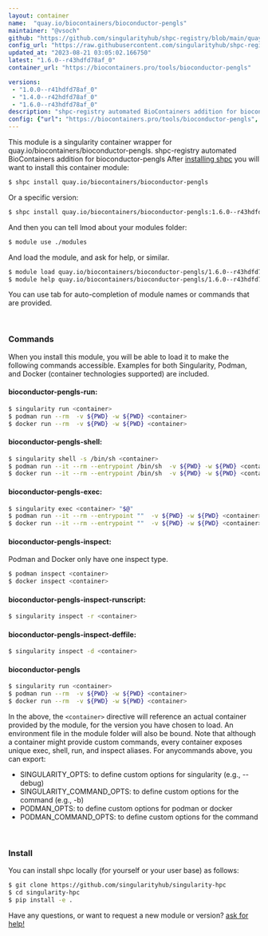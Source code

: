 ```yaml
---
layout: container
name:  "quay.io/biocontainers/bioconductor-pengls"
maintainer: "@vsoch"
github: "https://github.com/singularityhub/shpc-registry/blob/main/quay.io/biocontainers/bioconductor-pengls/container.yaml"
config_url: "https://raw.githubusercontent.com/singularityhub/shpc-registry/main/quay.io/biocontainers/bioconductor-pengls/container.yaml"
updated_at: "2023-08-21 03:05:02.166750"
latest: "1.6.0--r43hdfd78af_0"
container_url: "https://biocontainers.pro/tools/bioconductor-pengls"

versions:
 - "1.0.0--r41hdfd78af_0"
 - "1.4.0--r42hdfd78af_0"
 - "1.6.0--r43hdfd78af_0"
description: "shpc-registry automated BioContainers addition for bioconductor-pengls"
config: {"url": "https://biocontainers.pro/tools/bioconductor-pengls", "maintainer": "@vsoch", "description": "shpc-registry automated BioContainers addition for bioconductor-pengls", "latest": {"1.6.0--r43hdfd78af_0": "sha256:f7be7df8f09fe46b239d8df97f5fe9fa720627807cab4049a93e144ca8d033a2"}, "tags": {"1.0.0--r41hdfd78af_0": "sha256:9e60990bc6a502901b608fac051aeea0597da4a61b39b9c63ba826f14a026271", "1.4.0--r42hdfd78af_0": "sha256:da736272cdc0ca5d6ffc4176e80505999e4ebd924dc38b118b0ea6fd545ac274", "1.6.0--r43hdfd78af_0": "sha256:f7be7df8f09fe46b239d8df97f5fe9fa720627807cab4049a93e144ca8d033a2"}, "docker": "quay.io/biocontainers/bioconductor-pengls"}
---
```


This module is a singularity container wrapper for quay.io/biocontainers/bioconductor-pengls.
shpc-registry automated BioContainers addition for bioconductor-pengls
After [installing shpc](#install) you will want to install this container module:


```bash
$ shpc install quay.io/biocontainers/bioconductor-pengls
```

Or a specific version:

```bash
$ shpc install quay.io/biocontainers/bioconductor-pengls:1.6.0--r43hdfd78af_0
```

And then you can tell lmod about your modules folder:

```bash
$ module use ./modules
```

And load the module, and ask for help, or similar.

```bash
$ module load quay.io/biocontainers/bioconductor-pengls/1.6.0--r43hdfd78af_0
$ module help quay.io/biocontainers/bioconductor-pengls/1.6.0--r43hdfd78af_0
```

You can use tab for auto-completion of module names or commands that are provided.

<br>

### Commands

When you install this module, you will be able to load it to make the following commands accessible.
Examples for both Singularity, Podman, and Docker (container technologies supported) are included.

#### bioconductor-pengls-run:

```bash
$ singularity run <container>
$ podman run --rm  -v ${PWD} -w ${PWD} <container>
$ docker run --rm  -v ${PWD} -w ${PWD} <container>
```

#### bioconductor-pengls-shell:

```bash
$ singularity shell -s /bin/sh <container>
$ podman run --it --rm --entrypoint /bin/sh  -v ${PWD} -w ${PWD} <container>
$ docker run --it --rm --entrypoint /bin/sh  -v ${PWD} -w ${PWD} <container>
```

#### bioconductor-pengls-exec:

```bash
$ singularity exec <container> "$@"
$ podman run --it --rm --entrypoint ""  -v ${PWD} -w ${PWD} <container> "$@"
$ docker run --it --rm --entrypoint ""  -v ${PWD} -w ${PWD} <container> "$@"
```

#### bioconductor-pengls-inspect:

Podman and Docker only have one inspect type.

```bash
$ podman inspect <container>
$ docker inspect <container>
```

#### bioconductor-pengls-inspect-runscript:

```bash
$ singularity inspect -r <container>
```

#### bioconductor-pengls-inspect-deffile:

```bash
$ singularity inspect -d <container>
```



#### bioconductor-pengls

```bash
$ singularity run <container>
$ podman run --rm  -v ${PWD} -w ${PWD} <container>
$ docker run --rm  -v ${PWD} -w ${PWD} <container>
```


In the above, the `<container>` directive will reference an actual container provided
by the module, for the version you have chosen to load. An environment file in the
module folder will also be bound. Note that although a container
might provide custom commands, every container exposes unique exec, shell, run, and
inspect aliases. For anycommands above, you can export:

 - SINGULARITY_OPTS: to define custom options for singularity (e.g., --debug)
 - SINGULARITY_COMMAND_OPTS: to define custom options for the command (e.g., -b)
 - PODMAN_OPTS: to define custom options for podman or docker
 - PODMAN_COMMAND_OPTS: to define custom options for the command

<br>

### Install

You can install shpc locally (for yourself or your user base) as follows:

```bash
$ git clone https://github.com/singularityhub/singularity-hpc
$ cd singularity-hpc
$ pip install -e .
```

Have any questions, or want to request a new module or version? [ask for help!](https://github.com/singularityhub/singularity-hpc/issues)